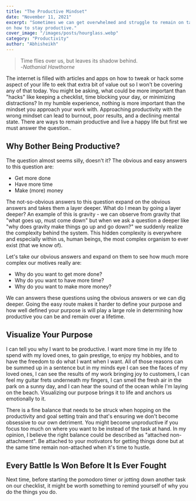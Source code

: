 ```yaml
---
title: "The Productive Mindset"
date: "November 11, 2021"
excerpt: "Sometimes we can get overwhelmed and struggle to remain on task. Here are some insights 
on how to stay productive."
cover_image: "/images/posts/hourglass.webp"
category: "Productivity"
author: "Abhisheikh"
---
```


> Time flies over us, but leaves its shadow behind.  
> -_Nathanial Hawthorne_

The internet is filled with articles and apps on how to tweak or hack some aspect of your life to eek that extra bit of value out so I won't be covering any of that today. You might be asking, what could be more important than "hacks" like keeping a checklist, time blocking your day, or minimizing distractions? In my humble experience, nothing is more important than the mindset you approach your work with. Approaching productivity with the wrong mindset can lead to burnout, poor results, and a declining mental state. There are ways to remain productive and live a happy life but first we must answer the question..

## Why Bother Being Productive?

The question almost seems silly, doesn't it? The obvious and easy answers to this question are:

- Get more done
- Have more time
- Make (more) money

The not-so-obvious answers to this question expand on the obvious answers and takes them a layer deeper.
What do I mean by going a layer deeper? An example of this is gravity - we can observe from gravity that "what goes up, must come down" but when we ask a question a deeper like "why does gravity make things go up and go down?" we suddenly realize the complexity behind the system. This hidden complexity is everywhere and especially within us, human beings, the most complex organism to ever exist (that we know of).

Let's take our obvious answers and expand on them to see how much more complex our motives really are:

- Why do you want to get more done?
- Why do you want to have more time?
- Why do you want to make more money?

We can answers these questions using the obvious answers or we can dig deeper. Going the easy route makes it harder to define your purpose and how well defined your purpose is will play a large role in determining how productive you can be and remain over a lifetime.

## Visualize Your Purpose

I can tell you why I want to be productive. I want more time in my life to spend with my loved ones, to gain prestige, to enjoy my hobbies, and to have the freedom to do what I want when I want. All of those reasons can be summed up in a sentence but in my minds eye I can see the faces of my loved ones, I can see the results of my work bringing joy to customers, I can feel my guitar frets underneath my fingers, I can smell the fresh air in the park on a sunny day, and I can hear the sound of the ocean while I'm laying on the beach. Visualizing our purpose brings it to life and anchors us emotionally to it.

There is a fine balance that needs to be struck when hopping on the productivity and goal setting train and that's ensuring we don't become obsessive to our own detriment. You might become unproductive if you focus too much on where you want to be instead of the task at hand. In my opinion, I believe the right balance could be described as "attached non-attachment". Be attached to your motivators for getting things done but at the same time remain non-attached when it's time to hustle.

## Every Battle Is Won Before It Is Ever Fought

Next time, before starting the pomodoro timer or jotting down another task on our checklist, it might be worth something to remind yourself of why you do the things you do.

